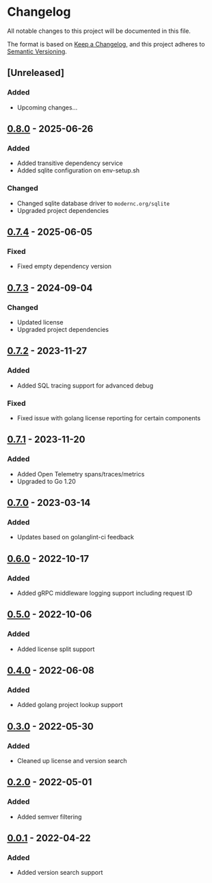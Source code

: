 # Changelog

All notable changes to this project will be documented in this file.

The format is based on [Keep a Changelog](https://keepachangelog.com/en/1.0.0/),
and this project adheres to [Semantic Versioning](https://semver.org/spec/v2.0.0.html).

## [Unreleased]
### Added
- Upcoming changes...

## [0.8.0] - 2025-06-26
### Added
- Added transitive dependency service
- Added sqlite configuration on env-setup.sh
### Changed 
- Changed sqlite database driver to `modernc.org/sqlite`
- Upgraded project dependencies

## [0.7.4] - 2025-06-05
### Fixed
- Fixed empty dependency version 

## [0.7.3] - 2024-09-04
### Changed
- Updated license
- Upgraded project dependencies

## [0.7.2] - 2023-11-27
### Added
- Added SQL tracing support for advanced debug
### Fixed
- Fixed issue with golang license reporting for certain components

## [0.7.1] - 2023-11-20
### Added
- Added Open Telemetry spans/traces/metrics
- Upgraded to Go 1.20

## [0.7.0] - 2023-03-14
### Added
- Updates based on golanglint-ci feedback

## [0.6.0] - 2022-10-17
### Added
- Added gRPC middleware logging support including request ID

## [0.5.0] - 2022-10-06
### Added
- Added license split support

## [0.4.0] - 2022-06-08
### Added
- Added golang project lookup support

## [0.3.0] - 2022-05-30
### Added
- Cleaned up license and version search

## [0.2.0] - 2022-05-01
### Added
- Added semver filtering

## [0.0.1] - 2022-04-22
### Added
- Added version search support

[0.0.1]: https://github.com/scanoss/papi/compare/v0.0.0...v0.0.1
[0.2.0]: https://github.com/scanoss/papi/compare/v0.0.1...v0.2.0
[0.3.0]: https://github.com/scanoss/papi/compare/v0.2.0...v0.3.0
[0.4.0]: https://github.com/scanoss/papi/compare/v0.3.0...v0.4.0
[0.5.0]: https://github.com/scanoss/papi/compare/v0.4.0...v0.5.0
[0.6.0]: https://github.com/scanoss/papi/compare/v0.5.0...v0.6.0
[0.7.0]: https://github.com/scanoss/papi/compare/v0.6.0...v0.7.0
[0.7.1]: https://github.com/scanoss/papi/compare/v0.7.0...v0.7.1
[0.7.2]: https://github.com/scanoss/papi/compare/v0.7.1...v0.7.2
[0.7.3]: https://github.com/scanoss/papi/compare/v0.7.2...v0.7.3
[0.7.4]: https://github.com/scanoss/papi/compare/v0.7.3...v0.7.4
[0.8.0]: https://github.com/scanoss/papi/compare/v0.7.4...v0.8.0
